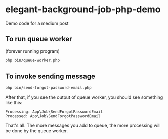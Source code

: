 # elegant-background-job-php-demo
Demo code for a medium post

## To run queue worker
(forever running program)
```bash
php bin/queue-worker.php
```

## To invoke sending message
```bash
php bin/send-forgot-password-email.php
```

After that, if you see the output of queue worker, you should see something like this:

```
Processing: App\Job\SendForgotPasswordEmail
Processed: App\Job\SendForgotPasswordEmail
```

That's all. The more messages you add to queue, the more processing will be done by the queue worker. 
